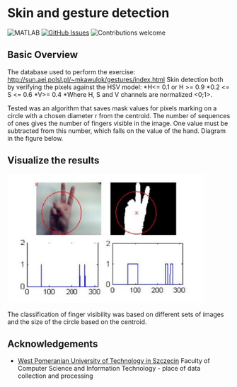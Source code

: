 # Skin and gesture detection

![MATLAB](https://img.shields.io/badge/MATLAB-R2021b-blue.svg)
[![GitHub Issues](https://img.shields.io/github/issues/mateuszschab/Skin-and-gesture-detection.svg)](https://github.com/mateuszschab/Skin-and-gesture-detection/issues)
![Contributions welcome](https://img.shields.io/badge/contributions-welcome-orange.svg)

## Basic Overview
The database used to perform the exercise:
http://sun.aei.polsl.pl/~mkawulok/gestures/index.html
Skin detection both by verifying the pixels against the HSV model:
*H<= 0.1 or H >= 0.9
*0.2 <= S <= 0.6
*V>= 0.4
*Where H, S and V channels are normalized <0;1>.

Tested was an algorithm that saves mask values for pixels marking on a circle
with a chosen diameter r from the centroid. The number of sequences of ones gives the number of fingers visible in the 
image. One value must be subtracted from this number, which falls on the value of the hand. 
Diagram in the figure below.

## Visualize the results
![Skin_detected](https://github.com/mateuszschab/Skin-and-gesture-detection/blob/main/img_project/fig1.PNG)

The classification of finger visibility was based on different sets of images and the size of the circle based on the centroid. 

**Acknowledgements**
---

+ [West Pomeranian University of Technology in Szczecin](https://www.wi.zut.edu.pl/en/) Faculty of Computer Science and Information Technology - place of data collection and processing